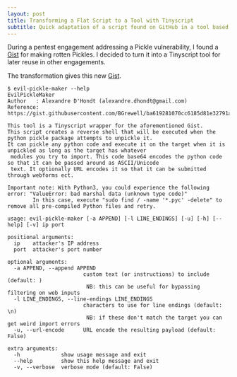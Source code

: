 ```yaml
---
layout: post
title: Transforming a Flat Script to a Tool with Tinyscript
subtitle: Quick adaptation of a script found on GitHub in a tool based on Tinyscript for allowing to easily reuse it later
---
```


During a pentest engagement addressing a Pickle vulnerability, I found a [Gist](https://gist.githubusercontent.com/BGrewell/ba619281070cc6185d81e32791a2289e/raw/fb63ce7aec76b2bf3313cae0333d1603d183550b/rotten_pickle.py) for making rotten Pickles. I decided to turn it into a Tinyscript tool for later reuse in other engagements.

The transformation gives this new [Gist](https://gist.githubusercontent.com/dhondta/0224d42a6f9dde00247ff8646f4e89aa/raw/fe4ead4981f099fcbaf5d1dddbbfec48c6b76ed9/evil-pickle-maker.py).


```session
$ evil-pickle-maker --help
EvilPickleMaker 
Author   : Alexandre D'Hondt (alexandre.dhondt@gmail.com)
Reference: https://gist.githubusercontent.com/BGrewell/ba619281070cc6185d81e32791a2289e/raw/fb63ce7aec76b2bf3313cae0333d1603d183550b/rotten_pickle.py

This tool is a Tinyscript wrapper for the aforementioned Gist.
This script creates a reverse shell that will be executed when the python pickle package attempts to unpickle it.
It can pickle any python code and execute it on the target when it is unpickled as long as the target has whatever
 modules you try to import. This code base64 encodes the python code so that it can be passed around as ASCII/Unicode
 text. It optionally URL encodes it so that it can be submitted through webforms ect.
 
Important note: With Python3, you could experience the following error: "ValueError: bad marshal data (unknown type code)"
		In this case, execute "sudo find / -name '*.pyc' -delete" to remove all pre-compiled Python files and retry.

usage: evil-pickle-maker [-a APPEND] [-l LINE_ENDINGS] [-u] [-h] [--help] [-v] ip port

positional arguments:
  ip    attacker's IP address
  port  attacker's port number

optional arguments:
  -a APPEND, --append APPEND
                        custom text (or instructions) to include (default: )
                         NB: this can be useful for bypassing filtering on web inputs
  -l LINE_ENDINGS, --line-endings LINE_ENDINGS
                        characters to use for line endings (default: \n)
                         NB: if these don't match the target you can get weird import errors
  -u, --url-encode      URL encode the resulting payload (default: False)

extra arguments:
  -h             show usage message and exit
  --help         show this help message and exit
  -v, --verbose  verbose mode (default: False)

```
